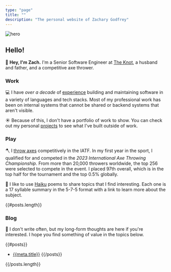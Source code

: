 ```yaml
---
type: "page"
title: ""
description: "The personal website of Zachary Godfrey"
---
```


![hero](data:image/png;base64,{{>hero}})

## Hello!

:wave: **Hey, I'm Zach.** I'm a Senior Software Engineer at [The Knot](https://theknot.com), a husband and father, and a competitive axe thrower.

### Work

:computer: I have *over a decade* of [experience](/work) building and maintaining software in a variety of languages and tech stacks. Most of my professional work has been on internal systems that cannot be shared or backend systems that aren't visible.

:sunny: Because of this, I don't have a portfolio of work to show. You can check out my personal [projects](/projects) to see what I've built outside of work.

### Play

:axe: I [throw axes](https://axescores.com/player/1207260) competitively in the IATF. In my first year in the sport, I qualified for and competed in the *2023 International Axe Throwing Championship*. From more than 20,000 throwers worldwide, the top 256 were selected to compete in the event. I placed 97th overall, which is in the top half for the tournament and the top 0.5% globally.

:thought_balloon: I like to use [Haiku](/haiku) poems to share topics that I find interesting. Each one is a 17 syllable summary in the 5-7-5 format with a link to learn more about the subject.

{{#posts.length}}

### Blog

:speech_balloon: I don't write often, but my long-form thoughts are here if you're interested. I hope you find something of value in the topics below.

{{#posts}}
- [{{meta.title}}](/{{{uri}}})
{{/posts}}

{{/posts.length}}
